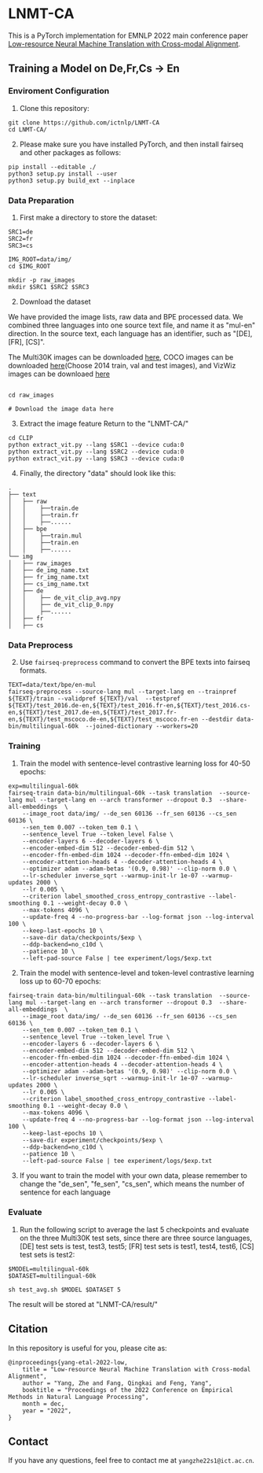 # LNMT-CA
This is a PyTorch implementation for EMNLP 2022 main conference paper [Low-resource Neural Machine Translation with Cross-modal Alignment](https://aclanthology.org/2022.emnlp-main.689/).

## Training a Model on De,Fr,Cs -> En

### Enviroment Configuration

1. Clone this repository:

```shell
git clone https://github.com/ictnlp/LNMT-CA
cd LNMT-CA/
```

2. Please make sure you have installed PyTorch, and then install fairseq and other packages as follows:

```shell
pip install --editable ./
python3 setup.py install --user
python3 setup.py build_ext --inplace
```

### Data Preparation

1. First make a directory to store the dataset:

```shell
SRC1=de
SRC2=fr
SRC3=cs

IMG_ROOT=data/img/
cd $IMG_ROOT

mkdir -p raw_images
mkdir $SRC1 $SRC2 $SRC3
```

2. Download the dataset

We have provided the image lists, raw data and BPE processed data. We combined three languages into one source text file, and name it as "mul-en" direction. In the source text, each language has an identifier, such as "[DE], [FR], [CS]". 

The Multi30K images can be downloaded [here](https://forms.illinois.edu/sec/229675), COCO images can be downloaded [here](https://cocodataset.org/#download)(Choose 2014 train, val and test images), and VizWiz images can be downloaed [here](https://vizwiz.org/tasks-and-datasets/image-captioning/)

```shell

cd raw_images

# Download the image data here

```

3. Extract the image feature
Return to the "LNMT-CA/"

```shell
cd CLIP
python extract_vit.py --lang $SRC1 --device cuda:0
python extract_vit.py --lang $SRC2 --device cuda:0
python extract_vit.py --lang $SRC3 --device cuda:0
```

4. Finally, the directory "data" should look like this:

```
.
├── text
│   ├── raw
│   │    ├──train.de
│   │    ├──train.fr
│   │    ├──......
│   ├── bpe
│   │    ├──train.mul
│   │    ├──train.en
│   │    ├──......
└── img
│   ├── raw_images
│   ├── de_img_name.txt
│   ├── fr_img_name.txt
│   ├── cs_img_name.txt
│   ├── de
│   │    ├── de_vit_clip_avg.npy
│   │    ├── de_vit_clip_0.npy
│   │    ├──......
│   ├── fr
│   ├── cs
```

### Data Preprocess

2. Use `fairseq-preprocess` command to convert the BPE texts into fairseq formats.

```shell
TEXT=data/text/bpe/en-mul
fairseq-preprocess --source-lang mul --target-lang en --trainpref ${TEXT}/train --validpref ${TEXT}/val  --testpref ${TEXT}/test_2016.de-en,${TEXT}/test_2016.fr-en,${TEXT}/test_2016.cs-en,${TEXT}/test_2017.de-en,${TEXT}/test_2017.fr-en,${TEXT}/test_mscoco.de-en,${TEXT}/test_mscoco.fr-en --destdir data-bin/multilingual-60k  --joined-dictionary --workers=20 
```


### Training
1. Train the model with sentence-level contrastive learning loss for 40-50 epochs:

```shell
exp=multilingual-60k
fairseq-train data-bin/multilingual-60k --task translation  --source-lang mul --target-lang en --arch transformer --dropout 0.3  --share-all-embeddings  \
    --image_root data/img/ --de_sen 60136 --fr_sen 60136 --cs_sen 60136 \
    --sen_tem 0.007 --token_tem 0.1 \
    --sentence_level True --token_level False \
    --encoder-layers 6 --decoder-layers 6 \
    --encoder-embed-dim 512 --decoder-embed-dim 512 \
    --encoder-ffn-embed-dim 1024 --decoder-ffn-embed-dim 1024 \
    --encoder-attention-heads 4 --decoder-attention-heads 4 \
    --optimizer adam --adam-betas '(0.9, 0.98)' --clip-norm 0.0 \
    --lr-scheduler inverse_sqrt --warmup-init-lr 1e-07 --warmup-updates 2000 \
    --lr 0.005 \
    --criterion label_smoothed_cross_entropy_contrastive --label-smoothing 0.1 --weight-decay 0.0 \
    --max-tokens 4096 \
    --update-freq 4 --no-progress-bar --log-format json --log-interval 100 \
    --keep-last-epochs 10 \
    --save-dir data/checkpoints/$exp \
    --ddp-backend=no_c10d \
    --patience 10 \
    --left-pad-source False | tee experiment/logs/$exp.txt 
```
2. Train the model with sentence-level and token-level contrastive learning loss up to 60-70 epochs:

```shell
fairseq-train data-bin/multilingual-60k --task translation  --source-lang mul --target-lang en --arch transformer --dropout 0.3  --share-all-embeddings  \
    --image_root data/img/ --de_sen 60136 --fr_sen 60136 --cs_sen 60136 \
    --sen_tem 0.007 --token_tem 0.1 \
    --sentence_level True --token_level True \
    --encoder-layers 6 --decoder-layers 6 \
    --encoder-embed-dim 512 --decoder-embed-dim 512 \
    --encoder-ffn-embed-dim 1024 --decoder-ffn-embed-dim 1024 \
    --encoder-attention-heads 4 --decoder-attention-heads 4 \
    --optimizer adam --adam-betas '(0.9, 0.98)' --clip-norm 0.0 \
    --lr-scheduler inverse_sqrt --warmup-init-lr 1e-07 --warmup-updates 2000 \
    --lr 0.005 \
    --criterion label_smoothed_cross_entropy_contrastive --label-smoothing 0.1 --weight-decay 0.0 \
    --max-tokens 4096 \
    --update-freq 4 --no-progress-bar --log-format json --log-interval 100 \
    --keep-last-epochs 10 \
    --save-dir experiment/checkpoints/$exp \
    --ddp-backend=no_c10d \
    --patience 10 \
    --left-pad-source False | tee experiment/logs/$exp.txt 
```

3. If you want to train the model with your own data, please remember to change the "de_sen", "fe_sen", "cs_sen", which means the number of sentence for each language


### Evaluate

1. Run the following script to average the last 5 checkpoints and evaluate on the three Multi30K test sets, since there are three source languages, [DE] test sets is test, test3, test5; [FR] test sets is test1, test4, test6, [CS] test sets is test2:

```shell
$MODEL=multilingual-60k
$DATASET=multilingual-60k

sh test_avg.sh $MODEL $DATASET 5
```

The result will be stored at "LNMT-CA/result/"


## Citation
In this repository is useful for you, please cite as:

```
@inproceedings{yang-etal-2022-low,
    title = "Low-resource Neural Machine Translation with Cross-modal Alignment",
    author = "Yang, Zhe and Fang, Qingkai and Feng, Yang",
    booktitle = "Proceedings of the 2022 Conference on Empirical Methods in Natural Language Processing",
    month = dec,
    year = "2022",
}
```

## Contact

If you have any questions, feel free to contact me at `yangzhe22s1@ict.ac.cn`.
